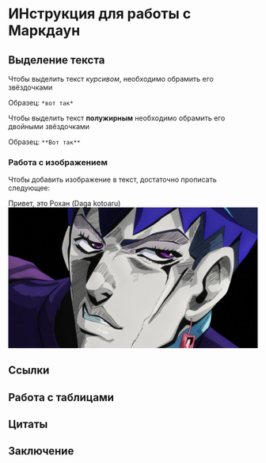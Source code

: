 # ИНструкция для работы с Маркдаун

## Выделение текста
Чтобы выделить текст *курсивом*, необходимо обрамить его звёздочками

Образец: `*вот так*`

Чтобы выделить текст **полужирным** необходимо обрамить его двойными звёздочками

Образец: `**Вот так**`
### Работа с изображением
Чтобы добавить изображение в текст, достаточно прописать следующее:

Привет, это Рохан (Daga kotoaru)
![](Rohan.jpg)
## Ссылки 

## Работа с таблицами 

## Цитаты

## Заключение